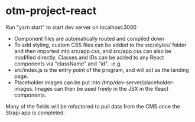 # otm-project-react

Run "yarn start" to start dev server on localhost:3000

- Component files are automatically routed and compiled down
- To add styling, custom CSS files can be added to the src/styles/ folder and then imported into src/app.css, and src/app.css can also be modified directly. Classes and IDs can be added to any React components via "className" and "id".
  -e.g. <ExampleComponent className="btn btn-success btn-lg" id="submitEmail">
- src/index.js is the entry point of the program, and will act as the landing page.
- Placeholder images can be put into /tmp/dev-server/placeholder-images. Images can then be used freely in the JSX in the React components.

Many of the fields will be refactored to pull data from the CMS once the Strapi app is completed.
